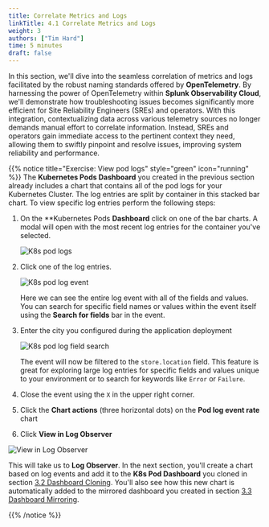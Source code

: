 ```yaml
---
title: Correlate Metrics and Logs
linkTitle: 4.1 Correlate Metrics and Logs
weight: 3
authors: ["Tim Hard"]
time: 5 minutes
draft: false
---
```


In this section, we'll dive into the seamless correlation of metrics and logs facilitated by the robust naming standards offered by **OpenTelemetry**. By harnessing the power of OpenTelemetry within **Splunk Observability Cloud**, we'll demonstrate how troubleshooting issues becomes significantly more efficient for Site Reliability Engineers (SREs) and operators. With this integration, contextualizing data across various telemetry sources no longer demands manual effort to correlate information. Instead, SREs and operators gain immediate access to the pertinent context they need, allowing them to swiftly pinpoint and resolve issues, improving system reliability and performance.

{{% notice title="Exercise: View pod logs" style="green" icon="running" %}}
The **Kubernetes Pods Dashboard** you created in the previous section already includes a chart that contains all of the pod logs for your Kubernetes Cluster. The log entries are split by container in this stacked bar chart. To view specific log entries perform the following steps:

1. On the **Kubernetes Pods **Dashboard** click on one of the bar charts. A modal will open with the most recent log entries for the container you've selected.

    ![K8s pod logs](../../images/k8s-pod-logs.png?width=40vw)

2. Click one of the log entries.

    ![K8s pod log event](../../images/k8s-pod-log-event.png?width=40vw)

    Here we can see the entire log event with all of the fields and values. You can search for specific field names or values within the event itself using the **Search for fields** bar in the event.

3. Enter the city you configured during the application deployment

    ![K8s pod log field search](../../images/k8s-pod-log-field-search.png?width=40vw)

    The event will now be filtered to the `store.location` field. This feature is great for exploring large log entries for specific fields and values unique to your environment or to search for keywords like `Error` or `Failure`.

4. Close the event using the `X` in the upper right corner.
5. Click the **Chart actions** (three horizontal dots) on the **Pod log event rate** chart
6. Click **View in Log Observer**

![View in Log Observer](../../images/k8s-pod-loc.png?width=40vw)

This will take us to **Log Observer**. In the next section, you'll create a chart based on log events and add it to the **K8s Pod Dashboard** you cloned in section [3.2 Dashboard Cloning](../../3-reuse-content-across-teams/2-clone-dashboards). You'll also see how this new chart is automatically added to the mirrored dashboard you created in section [3.3 Dashboard Mirroring](../../3-reuse-content-across-teams/3-mirror-dashboards).

{{% /notice %}}
